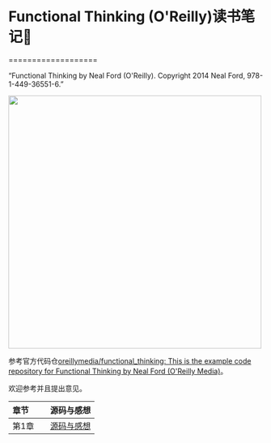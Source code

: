 # Functional Thinking (O'Reilly)读书笔记:closed_book:
===================

“Functional Thinking by Neal Ford (O'Reilly). Copyright 2014 Neal Ford, 978-1-449-36551-6.”

<img src="https://learning.oreilly.com/library/cover/9781449365509/250w/" width="500">

参考官方代码仓[oreillymedia/functional_thinking: This is the example code repository for Functional Thinking by Neal Ford (O'Reilly Media)](https://github.com/oreillymedia/functional_thinking)。

欢迎参考并且提出意见。

| 章节 | 源码与感想 |
| :--- | :--- |
| 第1章　 | [源码与感想]() |
